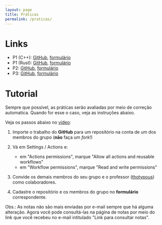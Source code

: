 ```yaml
---
layout: page
title: Práticas
permalink: /praticas/
---
```


# Links

* P1 (C++): [GitHub](https://github.com/thotypous/telecom-p1), [formulário](https://forms.gle/AVJAQgbTrVWEcPmD6)
* P1 (Rust): [GitHub](https://github.com/thotypous/telecom-p1-rust), [formulário](https://forms.gle/Pa2DoHXYwRNBY7wa7)
* P2: [GitHub](https://github.com/thotypous/telecom-p2), [formulário](https://forms.gle/6hdpjGEmaB1kkqvu6)
* P3: [GitHub](https://github.com/thotypous/telecom-p3), [formulário](https://forms.gle/k3srjX84fTFDxZ8o8)

# Tutorial

Sempre que possível, as práticas serão avaliadas por meio de correção automatica. Quando for esse o caso, veja as instruções abaixo.

Veja os passos abaixo no [vídeo](https://youtu.be/JtQzTGoF8jM):

1. Importe o trabalho do **GitHub** para um repositório na conta de um dos membros do grupo (**não** faça um *fork*!)

2. Vá em Settings / Actions e:
   * em "Actions permissions", marque "Allow all actions and reusable workflows"
   * em "Workflow permissions", marque "Read and write permissions"

3. Convide os demais membros do seu grupo e o professor ([thotypous](https://GitHub.com/thotypous)) como colaboradores.

4. Cadastre o repositório e os membros do grupo no **formulário** correspondente.

Obs.: As notas não são mais enviadas por e-mail sempre que há alguma alteração. Agora você pode consultá-las na página de notas por meio do link que você recebeu no e-mail intitulado "Link para consultar notas".

